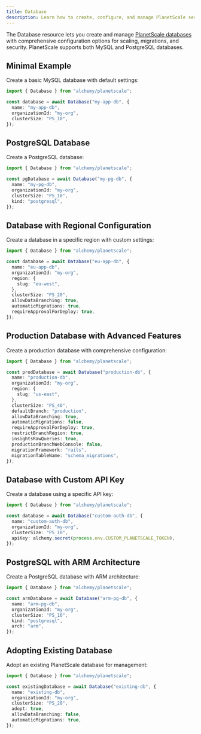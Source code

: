```yaml
---
title: Database
description: Learn how to create, configure, and manage PlanetScale serverless MySQL and PostgreSQL databases using Alchemy.
---
```


The Database resource lets you create and manage [PlanetScale databases](https://planetscale.com/docs/concepts/database) with comprehensive configuration options for scaling, migrations, and security. PlanetScale supports both MySQL and PostgreSQL databases.

## Minimal Example

Create a basic MySQL database with default settings:

```ts
import { Database } from "alchemy/planetscale";

const database = await Database("my-app-db", {
  name: "my-app-db",
  organizationId: "my-org",
  clusterSize: "PS_10",
});
```

## PostgreSQL Database

Create a PostgreSQL database:

```ts
import { Database } from "alchemy/planetscale";

const pgDatabase = await Database("my-pg-db", {
  name: "my-pg-db",
  organizationId: "my-org",
  clusterSize: "PS_10",
  kind: "postgresql",
});
```

## Database with Regional Configuration

Create a database in a specific region with custom settings:

```ts
import { Database } from "alchemy/planetscale";

const database = await Database("eu-app-db", {
  name: "eu-app-db",
  organizationId: "my-org",
  region: {
    slug: "eu-west",
  },
  clusterSize: "PS_20",
  allowDataBranching: true,
  automaticMigrations: true,
  requireApprovalForDeploy: true,
});
```

## Production Database with Advanced Features

Create a production database with comprehensive configuration:

```ts
import { Database } from "alchemy/planetscale";

const prodDatabase = await Database("production-db", {
  name: "production-db",
  organizationId: "my-org",
  region: {
    slug: "us-east",
  },
  clusterSize: "PS_40",
  defaultBranch: "production",
  allowDataBranching: true,
  automaticMigrations: false,
  requireApprovalForDeploy: true,
  restrictBranchRegion: true,
  insightsRawQueries: true,
  productionBranchWebConsole: false,
  migrationFramework: "rails",
  migrationTableName: "schema_migrations",
});
```

## Database with Custom API Key

Create a database using a specific API key:

```ts
import { Database } from "alchemy/planetscale";

const database = await Database("custom-auth-db", {
  name: "custom-auth-db",
  organizationId: "my-org",
  clusterSize: "PS_10",
  apiKey: alchemy.secret(process.env.CUSTOM_PLANETSCALE_TOKEN),
});
```

## PostgreSQL with ARM Architecture

Create a PostgreSQL database with ARM architecture:

```ts
import { Database } from "alchemy/planetscale";

const armDatabase = await Database("arm-pg-db", {
  name: "arm-pg-db",
  organizationId: "my-org",
  clusterSize: "PS_10",
  kind: "postgresql",
  arch: "arm",
});
```

## Adopting Existing Database

Adopt an existing PlanetScale database for management:

```ts
import { Database } from "alchemy/planetscale";

const existingDatabase = await Database("existing-db", {
  name: "existing-db",
  organizationId: "my-org",
  clusterSize: "PS_20",
  adopt: true,
  allowDataBranching: false,
  automaticMigrations: true,
});
```

